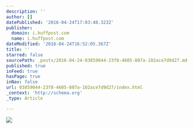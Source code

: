 ```yaml
---
description: ''
author: []
datePublished: '2016-04-24T17:03:48.323Z'
publisher:
  domain: i.huffpost.com
  name: i.huffpost.com
dateModified: '2016-04-24T16:52:05.367Z'
title: ''
starred: false
sourcePath: _posts/2016-04-24-03859044-23f8-4605-807a-102ace7d9d27.md
published: true
inFeed: true
hasPage: true
inNav: false
url: 03859044-23f8-4605-807a-102ace7d9d27/index.html
_context: 'http://schema.org'
_type: Article

---
```

![](http://i.huffpost.com/gen/1398985/images/o-MEDITATION-facebook.jpg)